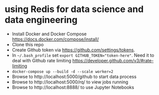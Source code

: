# using Redis for data science and data engineering

* Install Docker and Docker Compose https://docs.docker.com/compose/install/
* Clone this repo
* Create Github token via https://github.com/settings/tokens.  
* In `~/.bash_profile` set `export GITHUB_TOKEN="token-here"`.  Need it to deal with Github rate limiting https://developer.github.com/v3/#rate-limiting
* `docker-compose up --build -d --scale worker=2`
* Browse to http://localhost:5000/github to start data process
* Browse to http://localhost:5000/rq/ to view jobs running
* Browse to http://localhost:8888/ to use Jupyter Notebooks